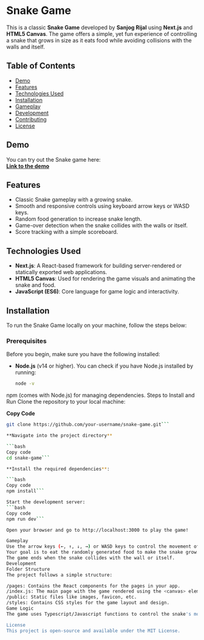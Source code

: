 # Snake Game

This is a classic **Snake Game** developed by **Sanjog Rijal** using **Next.js** and **HTML5 Canvas**. The game offers a simple, yet fun experience of controlling a snake that grows in size as it eats food while avoiding collisions with the walls and itself.

## Table of Contents
- [Demo](#demo)
- [Features](#features)
- [Technologies Used](#technologies-used)
- [Installation](#installation)
- [Gameplay](#gameplay)
- [Development](#development)
- [Contributing](#contributing)
- [License](#license)

## Demo

You can try out the Snake game here:  
**[Link to the demo](https://react-snake-game-eight.vercel.app/)**

## Features

- Classic Snake gameplay with a growing snake.
- Smooth and responsive controls using keyboard arrow keys or WASD keys.
- Random food generation to increase snake length.
- Game-over detection when the snake collides with the walls or itself.
- Score tracking with a simple scoreboard.

## Technologies Used

- **Next.js**: A React-based framework for building server-rendered or statically exported web applications.
- **HTML5 Canvas**: Used for rendering the game visuals and animating the snake and food.
- **JavaScript (ES6)**: Core language for game logic and interactivity.

## Installation

To run the Snake Game locally on your machine, follow the steps below:

### Prerequisites

Before you begin, make sure you have the following installed:

- **Node.js** (v14 or higher). You can check if you have Node.js installed by running:

  ```bash
  node -v
npm (comes with Node.js) for managing dependencies.
Steps to Install and Run
Clone the repository to your local machine:

**Copy Code**
```bash
git clone https://github.com/your-username/snake-game.git```

**Navigate into the project directory**

```bash
Copy code
cd snake-game```

**Install the required dependencies**:

```bash
Copy code
npm install```

Start the development server:
```bash
Copy code
npm run dev```

Open your browser and go to http://localhost:3000 to play the game!

Gameplay
Use the arrow keys (←, ↑, ↓, →) or WASD keys to control the movement of the snake.
Your goal is to eat the randomly generated food to make the snake grow.
The game ends when the snake collides with the wall or itself.
Development
Folder Structure
The project follows a simple structure:

/pages: Contains the React components for the pages in your app.
/index.js: The main page with the game rendered using the <canvas> element.
/public: Static files like images, favicon, etc.
/styles: Contains CSS styles for the game layout and design.
Game Logic
The game uses Typescript/Javascript functions to control the snake's movement, generate food, detect collisions, and track the score. The game is rendered and animated using the HTML5 <canvas> API, with smooth animation using requestAnimationFrame.

License
This project is open-source and available under the MIT License.
